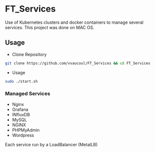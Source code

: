 # FT_Services

Use of Kubernetes clusters and docker containers to manage several services.
This project was done on MAC OS.

## Usage

- Clone Repository
```bash
git clone https://github.com/vvaucoul/FT_Services && cd FT_Services
```

- Usage
```bash
sudo ./start.sh
```


### Managed Services 

- Nginx
- Grafana
- INfluxDB
- MySQL
- NGINX
- PHPMyAdmin
- Wordpress

Each service run by a LoadBalancer (MetalLB)
